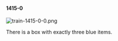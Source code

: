 #### 1415-0
![train-1415-0-0.png](https://github.com/lil-lab/nlvr/raw/master/nlvr/train/images/9/train-1415-0-0.png "train-1415-0-0.png")

There is a box with exactly three blue items.
